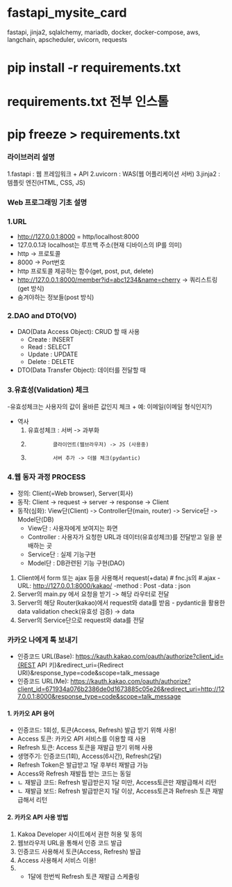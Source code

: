 # fastapi_mysite_card
fastapi, jinja2, sqlalchemy, mariadb, docker, docker-compose, aws,  langchain, apscheduler, uvicorn, requests

# pip install -r requirements.txt
# requirements.txt 전부 인스톨
# pip freeze > requirements.txt

### 라이브러리 설명
1.fastapi : 웹 프레임워크 + API
2.uvicorn : WAS(웹 어플리케이션 서버)
3.jinja2 : 템플릿 엔진(HTML, CSS, JS)

### Web 프로그래밍 기초 설명

### 1.URL
  - http://127.0.0.1:8000 = http/localhost:8000
  - 127.0.0.1과 localhost는 루프백 주소(현재 디바이스의 IP를 의미)
  - http -> 프로토콜
  - 8000 -> Port번호
  - http 프로토콜 제공하는 함수(get, post, put, delete)
  - http://127.0.0.1:8000/member?id=abc1234&name=cherry -> 쿼리스트링(get 방식)
  - 숨겨야하는 정보들(post 방식)

### 2.DAO and DTO(VO)
  - DAO(Data Access Object): CRUD 할 때 사용
      + Create : INSERT
      + Read   : SELECT
      + Update : UPDATE
      + Delete : DELETE
  - DTO(Data Transfer Object): 데이터를 전달할 때

### 3.유효성(Validation) 체크
  -유효성체크는 사용자의 값이 올바른 값인지 체크
    + 예: 이메일(이메일 형식인지?)
  - 역사
    1. 유효성체크 : 서버 -> 과부화
    2.             클라이언트(웹브라우저) -> JS (사용중)
    3.             서버 추가 -> 더블 체크(pydantic)

### 4.웹 동자 과정 PROCESS
  - 정의: Client(=Web browser), Server(회사)
  - 동작: Client -> request -> server -> response -> Client
  - 동작(심화): View단(Client) -> Controller단(main, router) -> Service단 -> Model단(DB)
    + View단 : 사용자에게 보여지는 화면
    + Controller : 사용자가 요청한 URL과 데이터(유효성체크)를 전달받고 일을 분배하는 곳
    + Service단 : 실제 기능구현
    + Model단 : DB관련된 기능 구현(DAO)

  1. Client에서 form 또는 ajax 등을 사용해서 request(+data)   # fnc.js의 #.ajax
    -URL: http://127.0.0.1:8000/kakao/
    -method : Post
    -data : json
  2. Server의 main.py 에서 요청을 받기 -> 해당 라우터로 전달
  3. Server의 해당 Router(kakao)에서 request와 data를 받음
    - pydantic을 활용한 data validation check(유효성 검증) -> data
  4. Server의 Service단으로 request와 data를 전달  



### 카카오 나에게 톡 보내기
- 인증코드 URL(Base): https://kauth.kakao.com/oauth/authorize?client_id={REST API 키}&redirect_uri={Redirect URI}&response_type=code&scope=talk_message
- 인증코드 URL(Me): https://kauth.kakao.com/oauth/authorize?client_id=671934a076b2386de0d1673885c05e26&redirect_uri=http://127.0.0.1:8000&response_type=code&scope=talk_message

#### 1. 카카오 API 용어
- 인증코드: 1회성, 토큰(Access, Refresh)
  발급 받기 위해 사용!
- Access 토큰: 카카오 API 서비스를 이용할 때 사용
- Refresh 토큰: Access 토큰을 재발급 받기 위해 사용
- 생명주기: 인증코드(1회), Access(6시간), Refresh(2달)
- Refresh Token은 발급받고 1달 후부터 재발급 가능
- Access와 Refresh 재발듭 받는 코드는 동일
-   ㄴ 재발급 코드: Refresh 발급받은지 1달 미만, Access토큰만 재발급해서 리턴
-   ㄴ 재발급 보드: Refresh 발급받은지 1달 이상, Access토큰과 Refresh 토큰 재발급해서 리턴

#### 2. 카카오 API 사용 방법
1. Kakoa Developer 사이트에서 권한 허용 및 동의
2. 웹브라우저 URL을 통해서 인증 코드 발급
3. 인증코드 사용해서 토큰(Access, Refresh) 발급
4. Access 사용해서 서비스 이용!
5. + 1달에 한번씩 Refresh 토큰 재발급 스케줄링
















